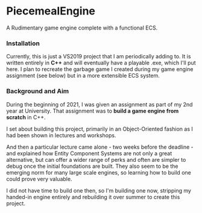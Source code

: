 # PiecemealEngine
A Rudimentary game engine complete with a functional ECS.

### Installation
Currently, this is just a VS2019 project that I am periodically adding to. 
It is written entirely in **C++** and will eventually have a playable .exe, which I'll put here.
I plan to recreate the garbage game I created during my game engine assignment (see below) but in a more extensible ECS system.

### Background and Aim
During the beginning of 2021, I was given an assignment as part of my 2nd year at University. That assignment was to **build a game engine from scratch** in C++. 

I set about building this project, primarily in an Object-Oriented fashion as I had been shown in lectures and workshops. 

And then a particular lecture came alone - two weeks before the deadline - and explained how Entity Component Systems are not only a great alternative, but can offer a wider range of perks and often are simpler to debug once the initial foundations are built. They also seem to be the emerging norm for many large scale engines, so learning how to build one could prove very valuable.

I did not have time to build one then, so I'm building one now, stripping my handed-in engine entirely and rebuilding it over summer to create this project.





